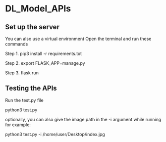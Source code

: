 # DL_Model_APIs

## Set up the server

You can also use a virtual environment
Open the terminal and run these commands

Step 1.
pip3 install -r requirements.txt

Step 2.
export FLASK_APP=manage.py

Step 3. 
flask run

## Testing the APIs

Run the test.py file

python3 test.py

optionally, you can also give the image path in the -i argument while running
for example:

python3 test.py -i /home/user/Desktop/index.jpg
